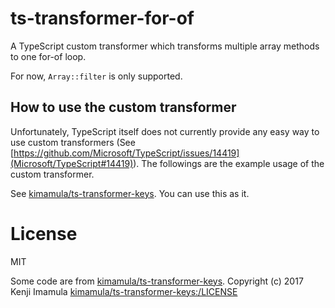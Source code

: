 # ts-transformer-for-of
A TypeScript custom transformer which transforms multiple array methods to one for-of loop.

For now, `Array::filter` is only supported.

## How to use the custom transformer

Unfortunately, TypeScript itself does not currently provide any easy way to use custom transformers (See [https://github.com/Microsoft/TypeScript/issues/14419](Microsoft/TypeScript#14419)).
The followings are the example usage of the custom transformer.

See [kimamula/ts-transformer-keys](https://github.com/kimamula/ts-transformer-keys/blob/master/README.md#how-to-use-the-custom-transformer).
You can use this as it.

# License

MIT

Some code are from [kimamula/ts-transformer-keys](https://github.com/kimamula/ts-transformer-keys/blob/master/README.md#how-to-use-the-custom-transformer).
Copyright (c) 2017 Kenji Imamula
[kimamula/ts-transformer-keys:/LICENSE](https://github.com/kimamula/ts-transformer-keys/blob/master/LICENSE)
